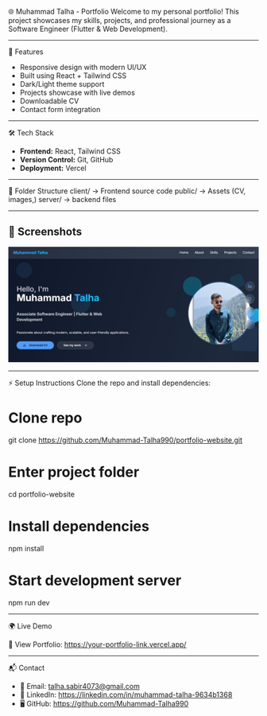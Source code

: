 🌐 Muhammad Talha - Portfolio
Welcome to my personal portfolio!
This project showcases my skills, projects, and professional journey as a Software Engineer (Flutter & Web Development).

---

🚀 Features
- Responsive design with modern UI/UX
- Built using React + Tailwind CSS
- Dark/Light theme support
- Projects showcase with live demos
- Downloadable CV
- Contact form integration

---

🛠️ Tech Stack
- **Frontend:** React, Tailwind CSS
- **Version Control:** Git, GitHub
- **Deployment:**  Vercel

---

📂 Folder Structure
client/   → Frontend source code
public/   → Assets (CV, images,)
server/   → backend files

---

## 📸 Screenshots
![Portfolio Preview](client/public/images/portfolio.jpg)

---

⚡ Setup Instructions
Clone the repo and install dependencies:
# Clone repo
git clone https://github.com/Muhammad-Talha990/portfolio-website.git


# Enter project folder
cd portfolio-website

# Install dependencies
npm install

# Start development server
npm run dev

---

🌍 Live Demo

🔗 View Portfolio: https://your-portfolio-link.vercel.app/

---

📬 Contact
- 📧 Email: talha.sabir4073@gmail.com
- 💼 LinkedIn: https://linkedin.com/in/muhammad-talha-9634b1368
- 🖥️ GitHub: https://github.com/Muhammad-Talha990